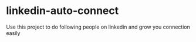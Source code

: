# linkedin-auto-connect
Use this project to do following people on linkedin and grow you connection easily
